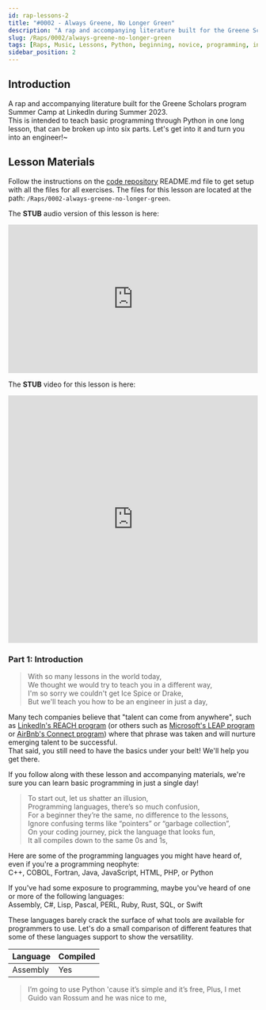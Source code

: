 ```yaml
---
id: rap-lessons-2
title: "#0002 - Always Greene, No Longer Green"
description: "A rap and accompanying literature built for the Greene Scholars program Summer Camp at LinkedIn during Summer 2023.  This is intended to teach basic programming through Python in one long lesson, that can be broken up into six parts."
slug: /Raps/0002/always-greene-no-longer-green
tags: [Raps, Music, Lessons, Python, beginning, novice, programming, intro]
sidebar_position: 2
---
```


## Introduction
A rap and accompanying literature built for the Greene Scholars program Summer Camp at LinkedIn during Summer 2023.  
This is intended to teach basic programming through Python in one long lesson, that can be broken up into six parts.
Let's get into it and turn you into an engineer!~

## Lesson Materials
Follow the instructions on the [code repository](http://code.opensourceraps.com) README.md file to get setup with all the files for all exercises.
The files for this lesson are located at the path: `/Raps/0002-always-greene-no-longer-green`.

The **STUB** audio version of this lesson is here:
<iframe width="100%" height="300" scrolling="no" frameborder="no" allow="autoplay" src="https://w.soundcloud.com/player/?url=https%3A//api.soundcloud.com/tracks/1524150838&color=%23ff5500&auto_play=false&hide_related=false&show_comments=true&show_user=true&show_reposts=false&show_teaser=true&visual=true"></iframe>

The **STUB** video for this lesson is here:
<iframe width="100%" height="500" src="https://www.youtube.com/embed/H4H39HwHJ0g" title="YouTube video player" frameborder="0" allow="accelerometer; autoplay; clipboard-write; encrypted-media; gyroscope; picture-in-picture; web-share" allowfullscreen></iframe>


### Part 1: Introduction
> With so many lessons in the world today,  
> We thought we would try to teach you in a different way,  
> I'm so sorry we couldn't get Ice Spice or Drake,  
> But we'll teach you how to be an engineer in just a day,  

Many tech companies believe that "talent can come from anywhere", such as [LinkedIn's REACH program](https://www.youtube.com/watch?v=-5l0IfnjyRw) (or others such as [Microsoft's LEAP program](https://leap.microsoft.com/en-US/) or [AirBnb's Connect program](https://medium.com/airbnb-engineering/inside-connect-airbnbs-engineering-apprenticeship-program-c26d6eb2768c)) where that phrase was taken and will nurture emerging talent to be successful.  
That said, you still need to have the basics under your belt!  We'll help you get there.  

If you follow along with these lesson and accompanying materials, we're sure you can learn basic programming in just a single day!

> To start out, let us shatter an illusion,  
> Programming languages, there’s so much confusion,  
> For a beginner they’re the same, no difference to the lessons,  
> Ignore confusing terms like “pointers” or “garbage collection”,  
> On your coding journey, pick the language that looks fun,  
> It all compiles down to the same 0s and 1s,  
 
Here are some of the programming languages you might have heard of, even if you're a programming neophyte:  
C++, COBOL, Fortran, Java, JavaScript, HTML, PHP, or Python

If you've had some exposure to programming, maybe you've heard of one or more of the following languages:  
Assembly, C#, Lisp, Pascal, PERL, Ruby, Rust, SQL, or Swift

These languages barely crack the surface of what tools are available for programmers to use.  Let's do a small comparison of different features that some of these languages support to show the versatility.

| Language   | Compiled   |
|------------|------------|
| Assembly   | Yes        |


> I’m going to use Python 'cause it’s simple and it’s free,
> Plus, I met Guido van Rossum and he was nice to me,
